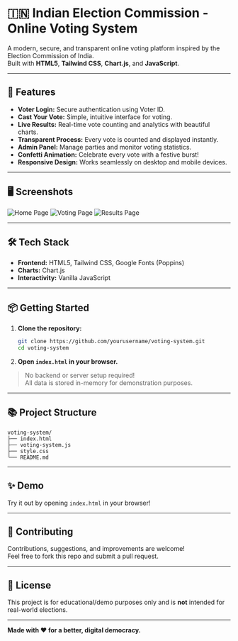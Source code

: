 # 🇮🇳 Indian Election Commission - Online Voting System

A modern, secure, and transparent online voting platform inspired by the Election Commission of India.  
Built with **HTML5**, **Tailwind CSS**, **Chart.js**, and **JavaScript**.

---

## 🚀 Features

- **Voter Login:** Secure authentication using Voter ID.
- **Cast Your Vote:** Simple, intuitive interface for voting.
- **Live Results:** Real-time vote counting and analytics with beautiful charts.
- **Transparent Process:** Every vote is counted and displayed instantly.
- **Admin Panel:** Manage parties and monitor voting statistics.
- **Confetti Animation:** Celebrate every vote with a festive burst!
- **Responsive Design:** Works seamlessly on desktop and mobile devices.

---

## 🖥️ Screenshots

![Home Page](https://placehold.co/600x300/3b82f6/FFF?text=Home+Page)
![Voting Page](https://placehold.co/600x300/4f46e5/FFF?text=Voting+Page)
![Results Page](https://placehold.co/600x300/f97316/FFF?text=Results+Page)

---

## 🛠️ Tech Stack

- **Frontend:** HTML5, Tailwind CSS, Google Fonts (Poppins)
- **Charts:** Chart.js
- **Interactivity:** Vanilla JavaScript

---

## 📦 Getting Started

1. **Clone the repository:**
    ```sh
    git clone https://github.com/yourusername/voting-system.git
    cd voting-system
    ```

2. **Open `index.html` in your browser.**

> No backend or server setup required!  
> All data is stored in-memory for demonstration purposes.

---

## 📚 Project Structure

```
voting-system/
├── index.html
├── voting-system.js
├── style.css
└── README.md
```

---

## ✨ Demo

Try it out by opening `index.html` in your browser!

---

## 🤝 Contributing

Contributions, suggestions, and improvements are welcome!  
Feel free to fork this repo and submit a pull request.

---

## 📄 License

This project is for educational/demo purposes only and is **not** intended for real-world elections.

---

**Made with ❤️ for a better, digital democracy.**